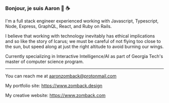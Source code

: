 ### Bonjour, je suis Aaron 👋 ☕️ 

I'm a full stack engineer experienced working with Javascript, Typescript, Node, Express, GraphQL, React, and Ruby on Rails.

I believe that working with technology inevitably has ethical implications and so like the story of Icarus; we must be careful of not flying too close to the sun, but speed along at just the right altitude to avoid burning our wings. 

Currently specializing in Interactive Intelligence/AI as part of Georgia Tech's master of computer science program. 

----------------------------------------------------------------------------------------------------------------------------------------------------------------------------------

You can reach me at aaronzomback@protonmail.com

My portfolio site: https://www.zomback.design

My creative website: https://www.zomback.com

<!--
**aaronzomback/aaronzomback** is a ✨ _special_ ✨ repository because its `README.md` (this file) appears on your GitHub profile.


